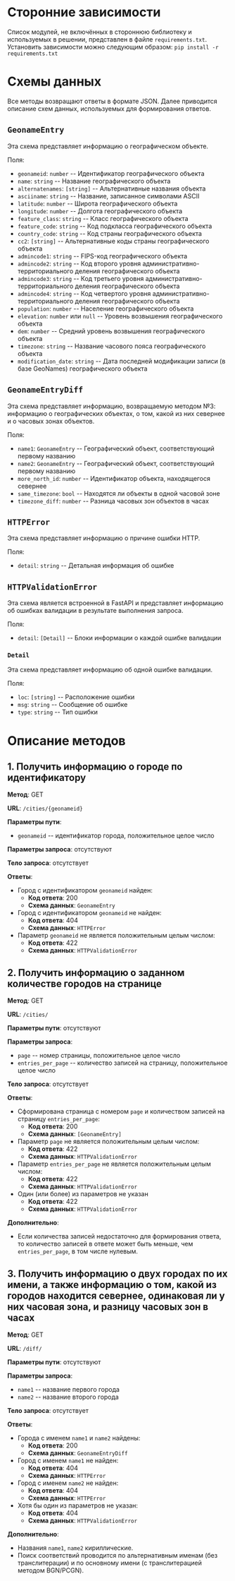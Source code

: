# Сторонние зависимости

Список модулей, не включённых в стороннюю библиотеку и используемых в решении, представлен в файле `requirements.txt`. Установить зависимости можно следующим образом:
`pip install -r requirements.txt`

# Схемы данных

Все методы возвращают ответы в формате JSON. Далее приводится описание схем данных, используемых для формирования ответов.

## `GeonameEntry`

Эта схема представляет информацию о географическом объекте.

Поля:
- `geonameid`: `number` -- Идентификатор географического объекта
- `name`: `string` -- Название географического объекта
- `alternatenames`: `[string]` -- Альтернативные названия объекта
- `asciiname`: `string` -- Название, записанное символами ASCII
- `latitude`: `number` -- Широта географического объекта
- `longitude`: `number` -- Долгота географического объекта
- `feature_class`: `string` -- Класс географического объекта
- `feature_code`: `string` -- Код подкласса географического объекта
- `country_code`: `string` -- Код страны географического объекта
- `cc2`: `[string]` -- Альтернативные коды страны географического объекта
- `admincode1`: `string` -- FIPS-код географического объекта
- `admincode2`: `string` -- Код второго уровня административно-территориального деления географического объекта
- `admincode3`: `string` -- Код третьего уровня административно-территориального деления географического объекта
- `admincode4`: `string` -- Код четвертого уровня административно-территориального деления географического объекта
- `population`: `number` -- Население географического объекта
- `elevation`: `number` или `null` -- Уровень возвышения географического объекта
- `dem`: `number` -- Средний уровень возвышения географического объекта
- `timezone`: `string` -- Название часового пояса географического объекта
- `modification_date`: `string` -- Дата последней модификации записи (в базе GeoNames) географического объекта

## `GeonameEntryDiff`

Эта схема представляет информацию, возвращаемую методом №3: информацию о географических объектах, о том, какой из них севернее и о часовых зонах объектов.

Поля:
- `name1`: `GeonameEntry` -- Географический объект, соответствующий первому названию
- `name2`: `GeonameEntry` -- Географический объект, соответствующий первому названию
- `more_north_id`: `number` -- Идентификатор объекта, находящегося севернее
- `same_timezone`: `bool` -- Находятся ли объекты в одной часовой зоне
- `timezone_diff`: `number` -- Разница часовых зон объектов в часах

## `HTTPError`

Эта схема представляет информацию о причине ошибки HTTP.

Поля:
- `detail`: `string` -- Детальная информация об ошибке

## `HTTPValidationError`

Эта схема является встроенной в FastAPI и представляет информацию об ошибках валидации в результате выполнения запроса.

Поля:
- `detail`: `[Detail]` -- Блоки информации о каждой ошибке валидации

### `Detail`

Эта схема представляет информацию об одной ошибке валидации.

Поля:
- `loc`: `[string]` -- Расположение ошибки
- `msg`: `string` -- Сообщение об ошибке
- `type`: `string` -- Тип ошибки

# Описание методов

## 1. Получить информацию о городе по идентификатору

**Метод**: GET

**URL**: `/cities/{geonameid}`

**Параметры пути**:
- `geonameid` -- идентификатор города, положительное целое число

**Параметры запроса**: отсутствуют

**Тело запроса**: отсутствует

**Ответы**:
- Город с идентификатором `geonameid` найден:
  - **Код ответа**: 200
  - **Схема данных**: `GeonameEntry`
- Город с идентификатором `geonameid` не найден:
  - **Код ответа**: 404
  - **Схема данных**: `HTTPError`
- Параметр `geonameid` не является положительным целым числом:
  - **Код ответа**: 422
  - **Схема данных**: `HTTPValidationError`

## 2. Получить информацию о заданном количестве городов на странице

**Метод**: GET

**URL**: `/cities/`

**Параметры пути**: отсутствуют

**Параметры запроса**: 
- `page` -- номер страницы, положительное целое число
- `entries_per_page` -- количество записей на страницу, положительное целое число

**Тело запроса**: отсутствует

**Ответы**:
- Сформирована страница с номером `page` и количеством записей на страницу `entries_per_page`:
  - **Код ответа**: 200
  - **Схема данных**: `[GeonameEntry]`
- Параметр `page` не является положительным целым числом:
  - **Код ответа**: 422
  - **Схема данных**: `HTTPValidationError`
- Параметр `entries_per_page` не является положительным целым числом:
  - **Код ответа**: 422
  - **Схема данных**: `HTTPValidationError`
- Один (или более) из параметров не указан
  - **Код ответа**: 422
  - **Схема данных**: `HTTPValidationError`

**Дополнительно**:
- Если количества записей недостаточно для формирования ответа, то количество записей в ответе может быть меньше, чем `entries_per_page`, в том числе нулевым.

## 3. Получить информацию о двух городах по их имени, а также информацию о том, какой из городов находится севернее, одинаковая ли у них часовая зона, и разницу часовых зон в часах

**Метод**: GET

**URL**: `/diff/`

**Параметры пути**: отсутствуют

**Параметры запроса**: 
- `name1` -- название первого города
- `name2` -- название второго города

**Тело запроса**: отсутствует

**Ответы**:
- Города с именем `name1` и `name2` найдены:
  - **Код ответа**: 200
  - **Схема данных**: `GeonameEntryDiff`
- Город с именем `name1` не найден:
  - **Код ответа**: 404
  - **Схема данных**: `HTTPError`
- Город с именем `name2` не найден:
  - **Код ответа**: 404
  - **Схема данных**: `HTTPError`
- Хотя бы один из параметров не указан:
  - **Код ответа**: 404
  - **Схема данных**: `HTTPValidationError`

**Дополнительно**:
- Названия `name1`, `name2` кириллические.
- Поиск соответствий проводится по альтернативным именам (без транслитерации) и по основному имени (с транслитерацией методом BGN/PCGN).